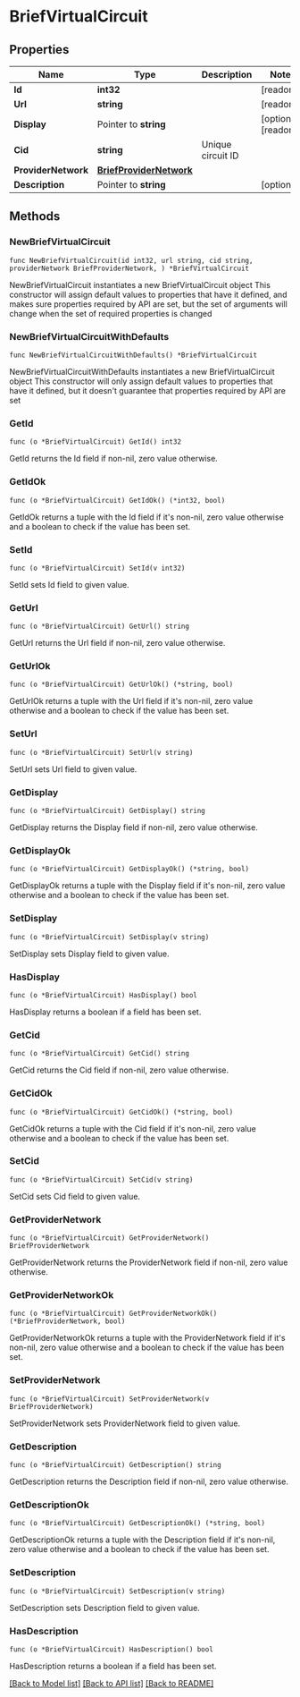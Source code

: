 # BriefVirtualCircuit

## Properties

Name | Type | Description | Notes
------------ | ------------- | ------------- | -------------
**Id** | **int32** |  | [readonly] 
**Url** | **string** |  | [readonly] 
**Display** | Pointer to **string** |  | [optional] [readonly] 
**Cid** | **string** | Unique circuit ID | 
**ProviderNetwork** | [**BriefProviderNetwork**](BriefProviderNetwork.md) |  | 
**Description** | Pointer to **string** |  | [optional] 

## Methods

### NewBriefVirtualCircuit

`func NewBriefVirtualCircuit(id int32, url string, cid string, providerNetwork BriefProviderNetwork, ) *BriefVirtualCircuit`

NewBriefVirtualCircuit instantiates a new BriefVirtualCircuit object
This constructor will assign default values to properties that have it defined,
and makes sure properties required by API are set, but the set of arguments
will change when the set of required properties is changed

### NewBriefVirtualCircuitWithDefaults

`func NewBriefVirtualCircuitWithDefaults() *BriefVirtualCircuit`

NewBriefVirtualCircuitWithDefaults instantiates a new BriefVirtualCircuit object
This constructor will only assign default values to properties that have it defined,
but it doesn't guarantee that properties required by API are set

### GetId

`func (o *BriefVirtualCircuit) GetId() int32`

GetId returns the Id field if non-nil, zero value otherwise.

### GetIdOk

`func (o *BriefVirtualCircuit) GetIdOk() (*int32, bool)`

GetIdOk returns a tuple with the Id field if it's non-nil, zero value otherwise
and a boolean to check if the value has been set.

### SetId

`func (o *BriefVirtualCircuit) SetId(v int32)`

SetId sets Id field to given value.


### GetUrl

`func (o *BriefVirtualCircuit) GetUrl() string`

GetUrl returns the Url field if non-nil, zero value otherwise.

### GetUrlOk

`func (o *BriefVirtualCircuit) GetUrlOk() (*string, bool)`

GetUrlOk returns a tuple with the Url field if it's non-nil, zero value otherwise
and a boolean to check if the value has been set.

### SetUrl

`func (o *BriefVirtualCircuit) SetUrl(v string)`

SetUrl sets Url field to given value.


### GetDisplay

`func (o *BriefVirtualCircuit) GetDisplay() string`

GetDisplay returns the Display field if non-nil, zero value otherwise.

### GetDisplayOk

`func (o *BriefVirtualCircuit) GetDisplayOk() (*string, bool)`

GetDisplayOk returns a tuple with the Display field if it's non-nil, zero value otherwise
and a boolean to check if the value has been set.

### SetDisplay

`func (o *BriefVirtualCircuit) SetDisplay(v string)`

SetDisplay sets Display field to given value.

### HasDisplay

`func (o *BriefVirtualCircuit) HasDisplay() bool`

HasDisplay returns a boolean if a field has been set.

### GetCid

`func (o *BriefVirtualCircuit) GetCid() string`

GetCid returns the Cid field if non-nil, zero value otherwise.

### GetCidOk

`func (o *BriefVirtualCircuit) GetCidOk() (*string, bool)`

GetCidOk returns a tuple with the Cid field if it's non-nil, zero value otherwise
and a boolean to check if the value has been set.

### SetCid

`func (o *BriefVirtualCircuit) SetCid(v string)`

SetCid sets Cid field to given value.


### GetProviderNetwork

`func (o *BriefVirtualCircuit) GetProviderNetwork() BriefProviderNetwork`

GetProviderNetwork returns the ProviderNetwork field if non-nil, zero value otherwise.

### GetProviderNetworkOk

`func (o *BriefVirtualCircuit) GetProviderNetworkOk() (*BriefProviderNetwork, bool)`

GetProviderNetworkOk returns a tuple with the ProviderNetwork field if it's non-nil, zero value otherwise
and a boolean to check if the value has been set.

### SetProviderNetwork

`func (o *BriefVirtualCircuit) SetProviderNetwork(v BriefProviderNetwork)`

SetProviderNetwork sets ProviderNetwork field to given value.


### GetDescription

`func (o *BriefVirtualCircuit) GetDescription() string`

GetDescription returns the Description field if non-nil, zero value otherwise.

### GetDescriptionOk

`func (o *BriefVirtualCircuit) GetDescriptionOk() (*string, bool)`

GetDescriptionOk returns a tuple with the Description field if it's non-nil, zero value otherwise
and a boolean to check if the value has been set.

### SetDescription

`func (o *BriefVirtualCircuit) SetDescription(v string)`

SetDescription sets Description field to given value.

### HasDescription

`func (o *BriefVirtualCircuit) HasDescription() bool`

HasDescription returns a boolean if a field has been set.


[[Back to Model list]](../README.md#documentation-for-models) [[Back to API list]](../README.md#documentation-for-api-endpoints) [[Back to README]](../README.md)


